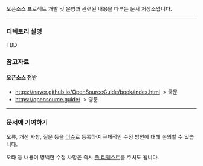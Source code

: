 오픈소스 프로젝트 개발 및 운영과 관련된 내용을 다루는 문서 저장소입니다.

- - -

### 디렉토리 설명

TBD

### 참고자료

#### 오픈소스 전반

- https://naver.github.io/OpenSourceGuide/book/index.html
  > 국문
  
- https://opensource.guide/
  > 영문

- - -

### 문서에 기여하기

오류, 개선 사항, 질문 등을 [이슈](https://github.com/joojis/OSS-Guide/issues)로 등록하여 구체적인 수정 방안에 대해 논의할 수 있습니다.

오타 등 내용이 명백한 수정 사항은 즉시 [풀 리퀘스트](https://github.com/joojis/OSS-Guide/pulls)를 주셔도 됩니다.
